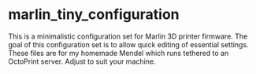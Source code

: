 # marlin_tiny_configuration
This is a minimalistic configuration set for Marlin 3D printer firmware.
The goal of this configuration set is to allow quick editing of essential settings.
These files are for my homemade Mendel which runs tethered to an OctoPrint server.
Adjust to suit your machine.
